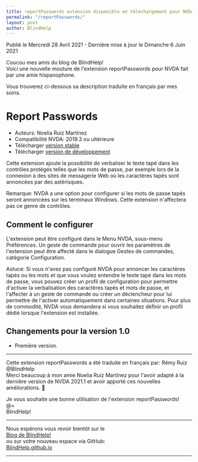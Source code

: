 ```yaml
---
title: reportPasswords extension disponible en téléchargement pour NVDA
permalink: "/reportPasswords/"
layout: post
author: BlindHelp
---
```


<footer>Publié le Mercredi 28 Avril 2021 - Dernière mise à jour le Dimanche 6 Juin 2021</footer>


Coucou mes amis du blog de BlindHelp!    
Voici une nouvelle mouture de l'extension reportPasswords  pour NVDA fait  par une amie hispanophone.    

Vous trouverez ci-dessous sa description traduite en français par mes soins.      

# Report Passwords #
* Auteurs: Noelia Ruiz Martínez
* Compatibilité NVDA: 2019.3 ou ultérieure
* Télécharger [version stable][1]
* Télécharger [version de développement][2]

Cette extension ajoute la possibilité de verbaliser le texte tapé dans les
contrôles protégés telles que les mots de passe, par exemple lors de la
connexion à des sites de messagerie Web où les caractères tapés sont
annoncées par des astérisques.

Remarque: NVDA a une option pour configurer si les mots de passe tapés
seront annoncées sur les terminaux Windows. Cette extension n'affectera pas
ce genre de contrôles.

## Comment le configurer

L'extension peut être configuré dans le Menu NVDA, sous-menu Préférences. Un
geste de commande pour ouvrir les paramètres de l'extension peut être
affecté dans le dialogue Gestes de commandes, catégorie Configuration.

Astuce: Si vous n'avez pas configuré NVDA pour annoncer les caractères tapés
ou les mots et que vous voulez entendre le texte tapé dans les mots de
passe, vous pouvez créer un profil de configuration pour permettre d'activer
la verbalisation des caractères tapés et mots de passe, et l'affecter à un
geste de commande ou créer un déclencheur pour lui permettre de l'activer
automatiquement dans certaines situations. Pour plus de commodité, NVDA vous
demandera si vous souhaitez définir un profil dédié lorsque l'extension est
installée.

## Changements pour la version 1.0 ##
* Première version.

[1]: http://addons.nvda-project.org/files/get.php?file=rp

[2]: http://addons.nvda-project.org/files/get.php?file=rp-dev

---

Cette extension reportPasswords a été traduite en français par: Rémy Ruiz @BlindHelp     
Merci beaucoup à mon amie <span lang="es">Noelia Ruiz Martínez</span> pour l'avoir adapté à la dernière version de NVDA 2021.1 et avoir apporté ces nouvelles améliorations. 🤗    

Je vous souhaite une bonne utilisation de l'extension reportPasswords!    
@+    
BlindHelp!    

---

Nous espérons vous revoir bientôt sur le      
[Blog de BlindHelp!](http://blindhelp.blogspot.fr/)                    
ou sur  votre nouveau espace via GitHub:                     
[BlindHelp.github.io](https://blindhelp.github.io)                    

---